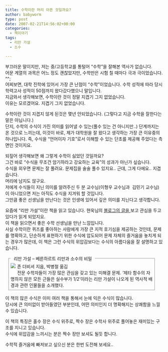 ```yaml
---
title: 수학이란 머리 아픈 것일까요?
author: babyworm
type: post
date: 2007-02-21T14:56:02+00:00
categories:
  - 책이야기
tags:
  - 리만 가설
  - 소수

---
```

부끄러운 말이지만, 저는 중/고등학교를 통털어 “수학”을 잘해본 역사가 없습니다.<br>
어문 계열의 과목은 어느 정도 괜찮았지만, 수학만은 시험 칠 때마다 극과 극이었습니다. ^^;<br>
어찌보면, 대학 진학에 있어서 가장 큰 난점이 “수학”이었습니다. 수학 성적에 따라 당시 학력고사 성적이 50점까지 왔다갔다했으니 말입니다.<br>
지금와서 생각해보면, 수학이란 것이 정말 지겹기 그지 없었습니다.<br>
이유는 모르겠어요. 지겹기 그지 없었습니다. 

수학이란 것이 지겹지 않게 된것은 몇년 안되었습니다. (그렇다고 지금 수학을 잘한다는 말은 아닙니다.)<br>
단지, 수학의 수식이 가진 의미를 읽어낼 수 있는(풀수 있는 건 아니지만..) 단계까지는 온 것으로 느끼는데, 이것이 바로, 제가 대학원을 잘 왔다고 생각하는 가장 큰 이유중의 하나입니다. 즉, 수식을 “언어이자 기호”로서 이해할 수 있는 단초를 제공해 주었다는 측면인 것이지요. 

되짚어 생각해보면 왜 그렇게 수학이 싫었던 것일까요?<br>
그건 바로 “수식을 무조건 암기하라고 강요하는 교육”의 성과가 아닌가 싶습니다.<br>
수식을 외우면 문제는 잘 풀려요. 문제집을 술술 풀수 있지요.. 근데, 그게 다에요.. 지겹습니다.<br>
머리에 남지도 않구요.<br>
저에게 수식들이 지닌 의미를 알려주신 두 분 교수님(이형우 교수님과  김민기 교수님)이 아니었으면 저는 아직도 수식을 지겨워 할 것입니다.<br>
그만큼 좋은 선생님을 만난다는 것은 인생에 있어서 깊은 의미를 지닌다고 생각합니다. 

요즘에 “리만 가설”이란 책을 읽고 있습니다. 현욱님의 <A href="http://hyunwuk.tistory.com/79" target=_blank>블로그의 글을 </A>보고 관심을 두고 있다가 읽게 되었지요.<br>
이 책을 읽으면서 좋은 수학 선생님을 만난 느낌입니다.<br>
사실 수학이란 퀴즈를 좋아하는 사람에게 가장 큰 지적 호기심을 제공하는 것인데, 문제를 명확하고, 단순하게 표현하기 위한 수식에 압도되어 문제 자체의 즐거움을 놓치게 되는 경우가 많은데, 이 책은 그런 수식의 위압감보다는 수식의 아름다움을 잘 설명하고 있습니다.<br>

<FIELDSET style="PADDING-RIGHT: 5px; PADDING-LEFT: 5px; PADDING-BOTTOM: 5px; MARGIN: 10px; WIDTH: 90%; PADDING-TOP: 5px">
  <LEGEND>  리만 가설 – 베른하르트 리만과 소수의 비밀  </LEGEND><A href="http://www.aladdin.co.kr/shop/wproduct.aspx?ISBN=8988907884©Paper=1&ttbkey=ttbbabyworm2309001" target=_blank><IMG style="MARGIN: 0px 5px 5px 0px" src="https://i0.wp.com/image.aladdin.co.kr/coveretc/book/coversum/8988907884_1.jpg?w=85" align=left border=0 data-recalc-dims="1"></A>존 더비셔 지음, 박병철 옮김<br>전문 수학자들이 가장 많은 관심을 갖고 있는 미해결 문제. ‘제타 함수의 자명하지 않은 모든 근들은 실수부가 1/2’이라는 리만 가설이 나오게 된 역사적 배경과 관련 인물들을 소개했다.
</FIELDSET>

이 책의 많은 수식은 이미 여러 책을 통해서 눈에 익은 수식이 많습니다.<br>
당시에 큰 의미없이 받아들였던 부분인데, 어떤 의미인지 더 명확해지는 상쾌함을 느낄 수 있습니다. 

이 책의 특징은 홀수 장은 수식 위주로, 짝수 장은 수학사 위주로 풀어놓은 재미있는 구조를 지니고 있습니다.<br>
수식에 위압감을 느끼시는 분은 짝수 장만 보셔도 될듯 합니다.

수학적 즐거움에 빠져보고 싶으신 분은 한번 도전해 보세요..
